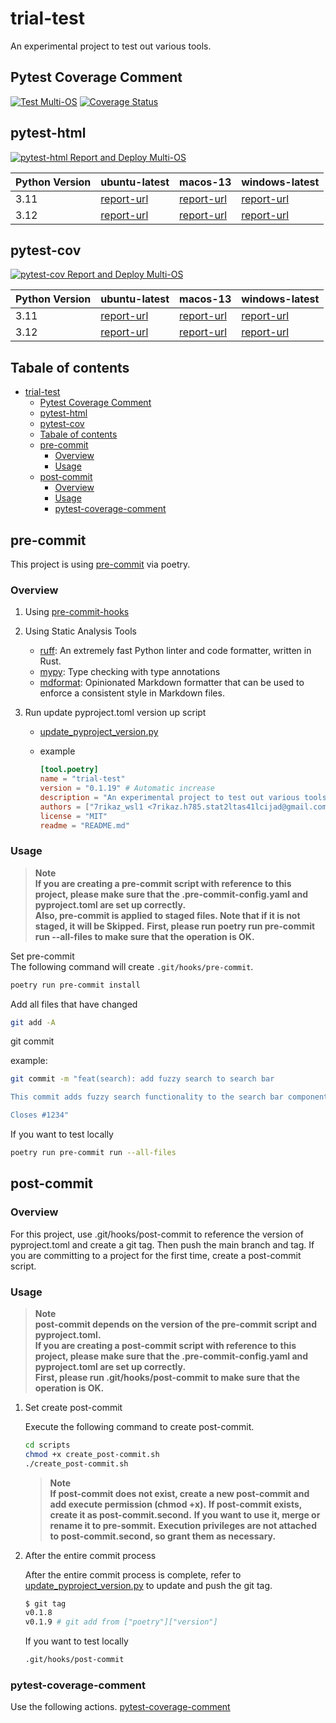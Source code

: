 # trial-test

An experimental project to test out various tools.

## Pytest Coverage Comment

[![Test Multi-OS](https://github.com/7rikazhexde/trial-test/actions/workflows/test_multi_os.yml/badge.svg)](https://github.com/7rikazhexde/trial-test/actions/workflows/test_multi_os.yml) [![Coverage Status](https://img.shields.io/badge/Coverage-check%20here-blue.svg)](https://github.com/7rikazhexde/trial-test/tree/coverage)

## pytest-html

[![pytest-html Report and Deploy Multi-OS](https://github.com/7rikazhexde/trial-test/actions/workflows/test_pytest-html-report_deploy_multi_os.yml/badge.svg)](https://github.com/7rikazhexde/trial-test/actions/workflows/test_pytest-html-report_deploy_multi_os.yml)

| Python Version | ubuntu-latest | macos-13 | windows-latest |
|----------------|---------------|----------|----------------|
| 3.11 | [report-url](https://7rikazhexde.github.io/trial-test/pytest-html-report_ubuntu-latest_python_3.11/report_page.html) | [report-url](https://7rikazhexde.github.io/trial-test/pytest-html-report_macos-13_python_3.11/report_page.html) | [report-url](https://7rikazhexde.github.io/trial-test/pytest-html-report_windows-latest_python_3.11/report_page.html) |
| 3.12 | [report-url](https://7rikazhexde.github.io/trial-test/pytest-html-report_ubuntu-latest_python_3.12/report_page.html) | [report-url](https://7rikazhexde.github.io/trial-test/pytest-html-report_macos-13_python_3.12/report_page.html) | [report-url](https://7rikazhexde.github.io/trial-test/pytest-html-report_windows-latest_python_3.12/report_page.html) |

## pytest-cov

[![pytest-cov Report and Deploy Multi-OS](https://github.com/7rikazhexde/trial-test/actions/workflows/test_pytest-cov-report_deploy_multi_os.yml/badge.svg)](https://github.com/7rikazhexde/trial-test/actions/workflows/test_pytest-cov-report_deploy_multi_os.yml)

| Python Version | ubuntu-latest | macos-13 | windows-latest |
|----------------|---------------|----------|----------------|
| 3.11 | [report-url](https://7rikazhexde.github.io/trial-test/pytest-cov-report_ubuntu-latest_python_3.11/index.html) | [report-url](https://7rikazhexde.github.io/trial-test/pytest-cov-report_macos-13_python_3.11/index.html) | [report-url](https://7rikazhexde.github.io/trial-test/pytest-cov-report_windows-latest_python_3.11/index.html) |
| 3.12 | [report-url](https://7rikazhexde.github.io/trial-test/pytest-cov-report_ubuntu-latest_python_3.12/index.html) | [report-url](https://7rikazhexde.github.io/trial-test/pytest-cov-report_macos-13_python_3.12/index.html) | [report-url](https://7rikazhexde.github.io/trial-test/pytest-cov-report_windows-latest_python_3.12/index.html) |

## Tabale of contents

- [trial-test](#trial-test)
  - [Pytest Coverage Comment](#pytest-coverage-comment)
  - [pytest-html](#pytest-html)
  - [pytest-cov](#pytest-cov)
  - [Tabale of contents](#tabale-of-contents)
  - [pre-commit](#pre-commit)
    - [Overview](#overview)
    - [Usage](#usage)
  - [post-commit](#post-commit)
    - [Overview](#overview-1)
    - [Usage](#usage-1)
    - [pytest-coverage-comment](#pytest-coverage-comment-1)

## pre-commit

This project is using [pre-commit](https://github.com/pre-commit/pre-commit) via poetry.

### Overview

1. Using [pre-commit-hooks](https://github.com/pre-commit/pre-commit-hooks)

1. Using Static Analysis Tools

   - [ruff](https://pypi.org/project/ruff/): An extremely fast Python linter and code formatter, written in Rust.
   - [mypy](https://pypi.org/project/mypy/): Type checking with type annotations
   - [mdformat](https://pypi.org/project/mdformat/): Opinionated Markdown formatter that can be used to enforce a consistent style in Markdown files.

1. Run update pyproject.toml version up script

   - [update_pyproject_version.py](ci/update_pyproject_version.py)

   - example

     ```toml
     [tool.poetry]
     name = "trial-test"
     version = "0.1.19" # Automatic increase
     description = "An experimental project to test out various tools."
     authors = ["7rikaz_wsl1 <7rikaz.h785.stat2ltas41lcijad@gmail.com>"]
     license = "MIT"
     readme = "README.md"
     ```

### Usage

> **Note**\
> **If you are creating a pre-commit script with reference to this project, please make sure that the .pre-commit-config.yaml and pyproject.toml are set up correctly.**\
> **Also, pre-commit is applied to staged files. Note that if it is not staged, it will be Skipped.**
> **First, please run poetry run pre-commit run --all-files to make sure that the operation is OK.**

Set pre-commit\
The following command will create `.git/hooks/pre-commit`.

```bash
poetry run pre-commit install
```

Add all files that have changed

```bash
git add -A
```

git commit

example:

```bash
git commit -m "feat(search): add fuzzy search to search bar

This commit adds fuzzy search functionality to the search bar component. Fuzzy search allows users to find search results even if they make spelling mistakes or typos. This feature will enhance the user experience and make it easier to find what they are looking for.

Closes #1234"
```

If you want to test locally

```bash
poetry run pre-commit run --all-files
```

## post-commit

### Overview

For this project, use .git/hooks/post-commit to reference the version of pyproject.toml and create a git tag. Then push the main branch and tag.
If you are committing to a project for the first time, create a post-commit script.

### Usage

> **Note**\
> **post-commit depends on the version of the pre-commit script and pyproject.toml.**\
> **If you are creating a post-commit script with reference to this project, please make sure that the .pre-commit-config.yaml and pyproject.toml are set up correctly.**\
> **First, please run .git/hooks/post-commit to make sure that the operation is OK.**

1. Set create post-commit

   Execute the following command to create post-commit.

   ```bash
   cd scripts
   chmod +x create_post-commit.sh
   ./create_post-commit.sh
   ```

   > **Note**\
   > **If post-commit does not exist, create a new post-commit and add execute permission (chmod +x).**
   > **If post-commit exists, create it as post-commit.second.**
   > **If you want to use it, merge or rename it to pre-sommit.**
   > **Execution privileges are not attached to post-commit.second, so grant them as necessary.**

1. After the entire commit process

   After the entire commit process is complete, refer to [update_pyproject_version.py](ci/update_pyproject_version.py) to update and push the git tag.

   ```bash
   $ git tag
   v0.1.8
   v0.1.9 # git add from ["poetry"]["version"]
   ```

   If you want to test locally

   ```bash
   .git/hooks/post-commit
   ```

### pytest-coverage-comment

Use the following actions.
[pytest-coverage-comment](https://github.com/MishaKav/pytest-coverage-comment#example-usage)
